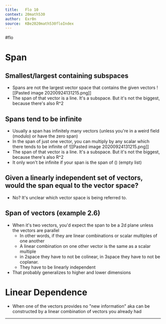 ```yaml
---
title:   Flo 10
context: 20math530
author:  Exr0n
source:  KBe2020math530floIndex
---
```


#flo

# Span

## Smallest/largest containing subspaces
- Spans are not the largest vector space that contains the given vectors
![[Pasted image 20200924131215.png]]
- The span of that vector is a line. It's a subspace. But it's not the biggest, because there's also R^2

## Spans tend to be infinite
- Usually a span has infinitely many vectors (unless you're in a weird field (modulo) or have the zero span)
- In the span of just one vector, you can multiply by any scalar which there tends to be infinite of
![[Pasted image 20200924131215.png]]
- The span of that vector is a line. It's a subspace. But it's not the biggest, because there's also R^2
- It only won't be infinite if your span is the span of $()$ (empty list)

## Given a linearly independent set of vectors, would the span equal to the vector space?
- No? It's unclear which vector space is being referred to.

## Span of vectors (example 2.6)
- When it's two vectors, you'd expect the span to be a 2d plane unless the vectors are parallel
	- In other words, if they are linear combinations or scalar multiples of one another
	- A linear combination on one other vector is the same as a scalar multiple
	- in 2space they have to not be colinear, in 3space they have to not be coplanar.
	- They have to be linearly independent
- That probably generalizes to higher and lower dimensions

# Linear Dependence
- When one of the vectors provides no "new information" aka can be constructed by a linear combination of vectors you already had

---
